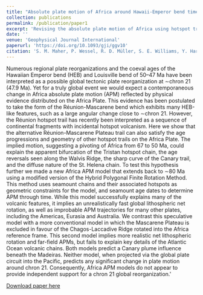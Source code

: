 ```yaml
---
title: "Absolute plate motion of Africa around Hawaii-Emperor bend time"
collection: publications
permalink: /publication/paper1
excerpt: 'Revising the absolute plate motion of Africa using hotspot trail geometry and age progression on the Africa plate.'
date: ''
venue: 'Geophysical Journal International'
paperurl: 'https://doi.org/10.1093/gji/ggv10'
citation: 'S. M. Maher, P. Wessel, R. D. Müller, S. E. Williams, Y. Harada. (2015). &quot;Absolute plate motion of Africa around Hawaii-Emperor bend time.&quot; <i>Geophysical Journal International</i>. 201(3). Pages 1743-1764'
---
```

Numerous regional plate reorganizations and the coeval ages of the Hawaiian Emperor bend (HEB) and Louisville bend of 50–47 Ma have been interpreted as a possible global tectonic plate reorganization at ∼chron 21 (47.9 Ma). Yet for a truly global event we would expect a contemporaneous change in Africa absolute plate motion (APM) reflected by physical evidence distributed on the Africa Plate. This evidence has been postulated to take the form of the Réunion-Mascarene bend which exhibits many HEB-like features, such as a large angular change close to ∼chron 21. However, the Réunion hotspot trail has recently been interpreted as a sequence of continental fragments with incidental hotspot volcanism. Here we show that the alternative Réunion-Mascarene Plateau trail can also satisfy the age progressions and geometry of other hotspot trails on the Africa Plate. The implied motion, suggesting a pivoting of Africa from 67 to 50 Ma, could explain the apparent bifurcation of the Tristan hotspot chain, the age reversals seen along the Walvis Ridge, the sharp curve of the Canary trail, and the diffuse nature of the St. Helena chain. To test this hypothesis further we made a new Africa APM model that extends back to ∼80 Ma using a modified version of the Hybrid Polygonal Finite Rotation Method. This method uses seamount chains and their associated hotspots as geometric constraints for the model, and seamount age dates to determine APM through time. While this model successfully explains many of the volcanic features, it implies an unrealistically fast global lithospheric net rotation, as well as improbable APM trajectories for many other plates, including the Americas, Eurasia and Australia. We contrast this speculative model with a more conventional model in which the Mascarene Plateau is excluded in favour of the Chagos-Laccadive Ridge rotated into the Africa reference frame. This second model implies more realistic net lithospheric rotation and far-field APMs, but fails to explain key details of the Atlantic Ocean volcanic chains. Both models predict a Canary plume influence beneath the Madeiras. Neither model, when projected via the global plate circuit into the Pacific, predicts any significant change in plate motion around chron 21. Consequently, Africa APM models do not appear to provide independent support for a chron 21 global reorganization.'

[Download paper here](https://doi.org/10.1093/gji/ggv104)
